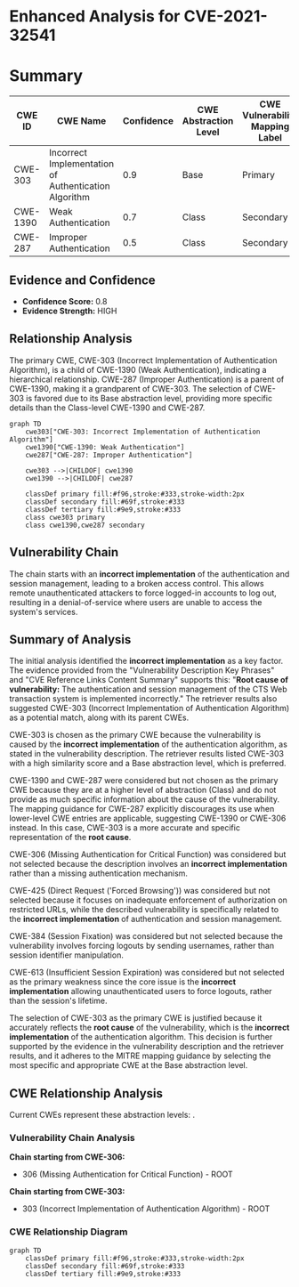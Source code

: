 # Enhanced Analysis for CVE-2021-32541

# Summary
| CWE ID | CWE Name | Confidence | CWE Abstraction Level | CWE Vulnerability Mapping Label | CWE-Vulnerability Mapping Notes |
|---|---|---|---|---|---|
| CWE-303 | Incorrect Implementation of Authentication Algorithm | 0.9 | Base | Primary | Allowed |
| CWE-1390 | Weak Authentication | 0.7 | Class | Secondary | Allowed-with-Review |
| CWE-287 | Improper Authentication | 0.5 | Class | Secondary | Discouraged |

## Evidence and Confidence

*   **Confidence Score:** 0.8
*   **Evidence Strength:** HIGH

## Relationship Analysis
The primary CWE, CWE-303 (Incorrect Implementation of Authentication Algorithm), is a child of CWE-1390 (Weak Authentication), indicating a hierarchical relationship. CWE-287 (Improper Authentication) is a parent of CWE-1390, making it a grandparent of CWE-303. The selection of CWE-303 is favored due to its Base abstraction level, providing more specific details than the Class-level CWE-1390 and CWE-287.

```mermaid
graph TD
    cwe303["CWE-303: Incorrect Implementation of Authentication Algorithm"]
    cwe1390["CWE-1390: Weak Authentication"]
    cwe287["CWE-287: Improper Authentication"]
    
    cwe303 -->|CHILDOF| cwe1390
    cwe1390 -->|CHILDOF| cwe287
    
    classDef primary fill:#f96,stroke:#333,stroke-width:2px
    classDef secondary fill:#69f,stroke:#333
    classDef tertiary fill:#9e9,stroke:#333
    class cwe303 primary
    class cwe1390,cwe287 secondary
```

## Vulnerability Chain
The chain starts with an **incorrect implementation** of the authentication and session management, leading to a broken access control. This allows remote unauthenticated attackers to force logged-in accounts to log out, resulting in a denial-of-service where users are unable to access the system's services.

## Summary of Analysis
The initial analysis identified the **incorrect implementation** as a key factor. The evidence provided from the "Vulnerability Description Key Phrases" and "CVE Reference Links Content Summary" supports this: "**Root cause of vulnerability:** The authentication and session management of the CTS Web transaction system is implemented incorrectly." The retriever results also suggested CWE-303 (Incorrect Implementation of Authentication Algorithm) as a potential match, along with its parent CWEs.

CWE-303 is chosen as the primary CWE because the vulnerability is caused by the **incorrect implementation** of the authentication algorithm, as stated in the vulnerability description. The retriever results listed CWE-303 with a high similarity score and a Base abstraction level, which is preferred.

CWE-1390 and CWE-287 were considered but not chosen as the primary CWE because they are at a higher level of abstraction (Class) and do not provide as much specific information about the cause of the vulnerability. The mapping guidance for CWE-287 explicitly discourages its use when lower-level CWE entries are applicable, suggesting CWE-1390 or CWE-306 instead. In this case, CWE-303 is a more accurate and specific representation of the **root cause**.

CWE-306 (Missing Authentication for Critical Function) was considered but not selected because the description involves an **incorrect implementation** rather than a missing authentication mechanism.

CWE-425 (Direct Request ('Forced Browsing')) was considered but not selected because it focuses on inadequate enforcement of authorization on restricted URLs, while the described vulnerability is specifically related to the **incorrect implementation** of authentication and session management.

CWE-384 (Session Fixation) was considered but not selected because the vulnerability involves forcing logouts by sending usernames, rather than session identifier manipulation.

CWE-613 (Insufficient Session Expiration) was considered but not selected as the primary weakness since the core issue is the **incorrect implementation** allowing unauthenticated users to force logouts, rather than the session's lifetime.

The selection of CWE-303 as the primary CWE is justified because it accurately reflects the **root cause** of the vulnerability, which is the **incorrect implementation** of the authentication algorithm. This decision is further supported by the evidence in the vulnerability description and the retriever results, and it adheres to the MITRE mapping guidance by selecting the most specific and appropriate CWE at the Base abstraction level.


## CWE Relationship Analysis

Current CWEs represent these abstraction levels: .


### Vulnerability Chain Analysis

**Chain starting from CWE-306:**
- 306 (Missing Authentication for Critical Function) - ROOT


**Chain starting from CWE-303:**
- 303 (Incorrect Implementation of Authentication Algorithm) - ROOT



### CWE Relationship Diagram

```mermaid
graph TD
    classDef primary fill:#f96,stroke:#333,stroke-width:2px
    classDef secondary fill:#69f,stroke:#333
    classDef tertiary fill:#9e9,stroke:#333
```